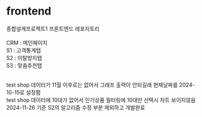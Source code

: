 # frontend
종합설계프로젝트1 프론트엔드 레포지토리
<br> <br>
CRM : 메인페이지 <br>
S1 : 고객통계탭 <br>
S2 : 이탈방지탭 <br>
S3 : 맞춤추천탭

<br>test shop 데이터가 11월 이후로는 없어서 그래프 출력이 안되길래 현재날짜를 2024-10-15로 설정함
<br>test shop 데이터에 10대가 없어서 인기상품 필터링에 10대만 선택시 차트 보이지않음
<br>2024-11-26 기준 S2의 알고리즘 수정 부분 제외하고 개발완료
